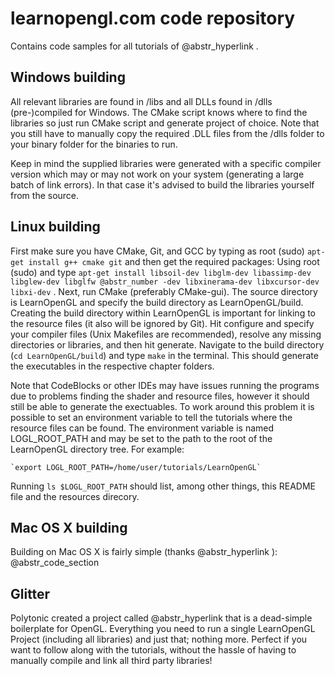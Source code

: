 # learnopengl.com code repository

Contains code samples for all tutorials of @abstr_hyperlink . 

## Windows building

All relevant libraries are found in /libs and all DLLs found in /dlls (pre-)compiled for Windows. The CMake script knows where to find the libraries so just run CMake script and generate project of choice. Note that you still have to manually copy the required .DLL files from the /dlls folder to your binary folder for the binaries to run.

Keep in mind the supplied libraries were generated with a specific compiler version which may or may not work on your system (generating a large batch of link errors). In that case it's advised to build the libraries yourself from the source.

## Linux building

First make sure you have CMake, Git, and GCC by typing as root (sudo) `apt-get install g++ cmake git` and then get the required packages: Using root (sudo) and type `apt-get install libsoil-dev libglm-dev libassimp-dev libglew-dev libglfw @abstr_number -dev libxinerama-dev libxcursor-dev libxi-dev` . Next, run CMake (preferably CMake-gui). The source directory is LearnOpenGL and specify the build directory as LearnOpenGL/build. Creating the build directory within LearnOpenGL is important for linking to the resource files (it also will be ignored by Git). Hit configure and specify your compiler files (Unix Makefiles are recommended), resolve any missing directories or libraries, and then hit generate. Navigate to the build directory (`cd LearnOpenGL/build`) and type `make` in the terminal. This should generate the executables in the respective chapter folders.

Note that CodeBlocks or other IDEs may have issues running the programs due to problems finding the shader and resource files, however it should still be able to generate the exectuables. To work around this problem it is possible to set an environment variable to tell the tutorials where the resource files can be found. The environment variable is named LOGL_ROOT_PATH and may be set to the path to the root of the LearnOpenGL directory tree. For example:
    
    
    `export LOGL_ROOT_PATH=/home/user/tutorials/LearnOpenGL`
    

Running `ls $LOGL_ROOT_PATH` should list, among other things, this README file and the resources direcory.

## Mac OS X building

Building on Mac OS X is fairly simple (thanks @abstr_hyperlink ): @abstr_code_section 

## Glitter

Polytonic created a project called @abstr_hyperlink that is a dead-simple boilerplate for OpenGL. Everything you need to run a single LearnOpenGL Project (including all libraries) and just that; nothing more. Perfect if you want to follow along with the tutorials, without the hassle of having to manually compile and link all third party libraries!
